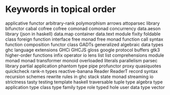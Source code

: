 # Keywords in topical order

applicative functor
arbitrary-rank polymorphism
arrows
attoparsec library
bifunctor
cabal
cofree
cofree comonad
comonad
concurrency
data.aeson library (json in haskell)
data.map container
data.text module
fixity
foldable class
foreign function interface
free monad
free monad
function call syntax
function composition
functor class
GADTs
generalized algebraic data types
ghc language extensions
GHCi
GHCJS
gloss
google protocol buffers
gtk3
higher-order functions
infix operator
io
lens
list
list comprehensions
module
monad
monad transformer
monoid
overloaded literals
parallelism
parsec library
partial application
phantom type
pipe
profunctor
proxy
quasiquotes
quickcheck
rank-n types
reactive-banana
Reader
ReaderT
record syntax
recursion schemes
rewrite rules in ghc
stack
state monad
streaming io
strictness
tasty testing
template haskell
traversable
tuple
type algebra
type application
type class
type family
type role
typed hole
user data type
vector
